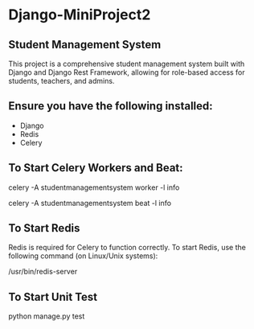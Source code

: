 # Django-MiniProject2

## Student Management System
This project is a comprehensive student management system built with Django and Django Rest Framework, allowing for role-based access for students, teachers, and admins.


## Ensure you have the following installed:
- Django
- Redis 
- Celery

## To Start Celery Workers and Beat:
celery -A studentmanagementsystem worker -l info

celery -A studentmanagementsystem beat -l info

## To Start Redis
Redis is required for Celery to function correctly. To start Redis, use the following command (on Linux/Unix systems):

/usr/bin/redis-server

## To Start Unit Test
python manage.py test
